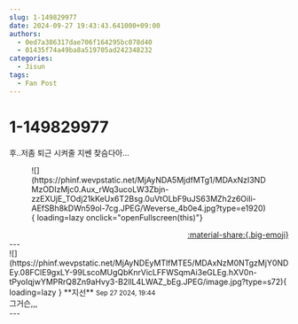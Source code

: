 ```yaml
---
slug: 1-149829977
date: 2024-09-27 19:43:43.641000+09:00
authors:
  - 0ed7a386317dae706f164295bc078d40
  - 01435f74a49ba8a519705ad242348232
categories:
  - Jisun
tags:
  - Fan Post
---
```


# 1-149829977

<div class="post-container" markdown="1">
<div class="content-container md-sidebar__scrollwrap" markdown="1">

후..저좀 퇴근 시켜줄 지쎈 찾슴다아...
<figure markdown="1">
![](https://phinf.wevpstatic.net/MjAyNDA5MjdfMTg1/MDAxNzI3NDMzODIzMjc0.Aux_rWq3ucoLW3Zbjn-zzEXUjE_TOdj21kKeUx6T2Bsg.0uVtOLbF9uJS63MZh2z6OiIi-AEfSBh8kDWn59ol-7cg.JPEG/Weverse_4b0e4.jpg?type=e1920){ loading=lazy onclick="openFullscreen(this)"}
</figure>


</div>
</div>

<div style="text-align: right;" markdown="1">
<a href="https://weverse.io/fromis9/fanpost/1-149829977" style="text-align: right;">:material-share:{.big-emoji}</a>
</div>
---

<div class="comments-container md-sidebar__scrollwrap" markdown="1">
<div class="comment" markdown="1">
<div class='id-container' markdown="1">
![](https://phinf.wevpstatic.net/MjAyNDEyMTlfMTE5/MDAxNzM0NTgzMjY0NDEy.08FClE9gxLY-99LscoMUgQbKnrVicLFFWSqmAi3eGLEg.hXV0n-tPyoIqjwYMPRrQ8Zn9aHvy3-B2llL4LWAZ_bEg.JPEG/image.jpg?type=s72){ loading=lazy }
**<span class="artist">지선</span>** <small>Sep 27 2024, 19:44</small><br>
</div>
<div class='comment-body' markdown="1">
그거슨,,,
</div>
</div>
</div>
---
